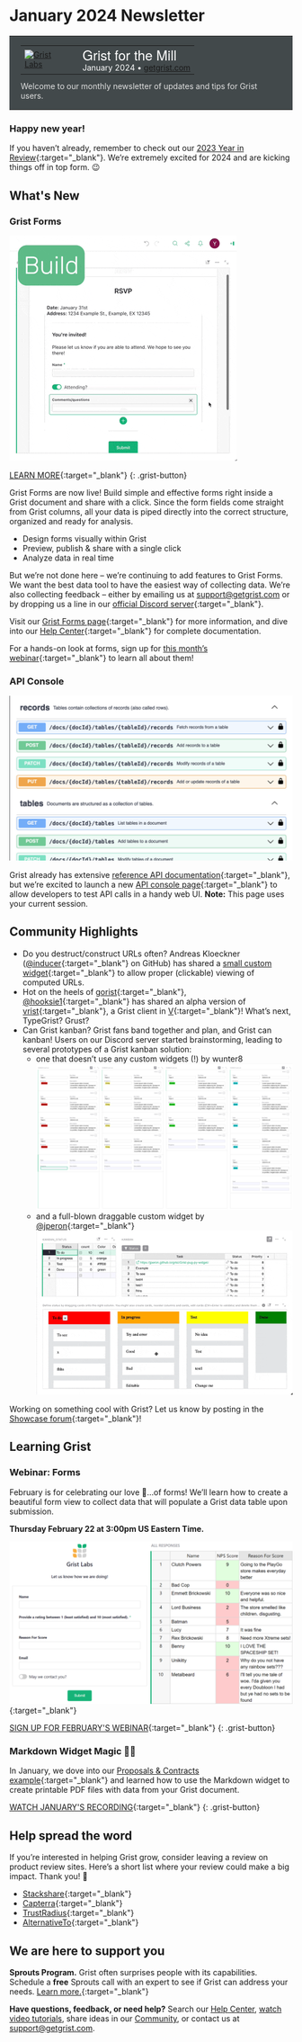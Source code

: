 # January 2024 Newsletter

<style>
  /* restore some poorly overridden defaults */
  .newsletter-header .table {
    background-color: initial;
    border: initial;
  }
  .newsletter-header .table > tbody > tr > td {
    padding: initial;
    border: initial;
    vertical-align: initial;
  }
  .newsletter-header img.header-img {
    padding: initial;
    max-width: initial;
    display: initial;
    padding: initial;
    line-height: initial;
    background-color: initial;
    border: initial;
    border-radius: initial;
    margin: initial;
  }

  /* copy newsletter styles, with a prefix for sufficient specificity */
  .newsletter-header .header {
    border: none;
    padding: 0;
    margin: 0;
  }
  .newsletter-header table > tbody > tr > td.header-image {
    width: 80px;
    padding-right: 16px;
  }
  .newsletter-header table > tbody > tr > td.header-text {
    background-color: #42494B;
    padding: 16px 20px;
  }
  .newsletter-header table.header-top {
    border: none;
    padding: 0;
    margin: 0;
    width: 100%;
  }
  .header-title {
    font-family: Helvetica Neue, Helvetica, Arial, sans-serif;
    font-size: 24px;
    line-height: 28px;
    color: #FFFFFF;
  }
  .header-month {
    color: #FFFFFF;
  }
  .header-welcome {
    margin-top: 12px;
    color: #FFFFFF;
  }
  .newsletter-summary {
    background-color: #e3fff5;
    margin: 0;
    padding: 10px;
  }
  .newsletter-summary-header {
    text-align: center;
    padding-bottom: 10px;
    border-bottom: 1px solid lightgrey;
  }
  .newsletter-summary ul {
    padding-left: 20px;
  }
  .newsletter-summary li {
    margin-bottom: 10px;
  }
  .newsletter-summary li p {
    margin: 0px
  }
</style>
<div class="newsletter-header">
<table class="header" cellpadding="0" cellspacing="0" border="0"><tr>
  <td class="header-text">
    <table class="header-top"><tr>
      <td class="header-image">
        <a href="https://www.getgrist.com">
          <img class="header-img" src="/images/newsletters/grist-labs.png" width="80" height="80" alt="Grist Labs" border="0">
        </a>
      </td>
      <td class="header-top-text">
        <div class="header-title">Grist for the Mill</div>
        <div class="header-month">January 2024
          &#8226; <a href="https://www.getgrist.com/">getgrist.com</a></div>
      </td>
    </tr></table>
    <div class="header-welcome" style="color: #e0e0e0;">
      Welcome to our monthly newsletter of updates and tips for Grist users.
    </div>
  </td>
</tr></table>
</div>

### Happy new year! 
If you haven’t already, remember to check out our [2023 Year in Review](https://www.getgrist.com/blog/grist-2023-year-in-review/){:target="\_blank"}. We’re extremely excited for 2024 and are kicking things off in top form. 😉

## What's New

### Grist Forms

![Grist Forms!](../images/newsletters/2024-01/forms-reel2.gif)

[LEARN MORE](https://www.getgrist.com/forms/){:target="\_blank"}
{: .grist-button}

Grist Forms are now live! Build simple and effective forms right inside a Grist document and share with a click. Since the form fields come straight from Grist columns, all your data is piped directly into the correct structure, organized and ready for analysis.

* Design forms visually within Grist
* Preview, publish & share with a single click
* Analyze data in real time

But we’re not done here – we’re continuing to add features to Grist Forms. We want the best data tool to have the easiest way of collecting data. We’re also collecting feedback – either by emailing us at support@getgrist.com or by dropping us a line in our [official Discord server](https://discord.com/invite/MYKpYQ3fbP){:target="\_blank"}.

Visit our [Grist Forms page](https://www.getgrist.com/forms/){:target="\_blank"} for more information, and dive into our [Help Center](https://support.getgrist.com/widget-form/){:target="\_blank"} for complete documentation.

For a hands-on look at forms, sign up for [this month’s webinar](https://www.getgrist.com/webinars/form-widget/?utm_source=support-newsletter&utm_medium=internal&utm_campaign=build-webinar&utm_term=february-2024){:target="\_blank"} to learn all about them!

### API Console

![Grist API console](../images/newsletters/2024-01/api-console.png)

Grist already has extensive [reference API documentation](https://support.getgrist.com/api/#section/Authentication){:target="\_blank"}, but we’re excited to launch a new [API console page](https://gristlabs.getgrist.com/apiconsole){:target="\_blank"} to allow developers to test API calls in a handy web UI. **Note:** This page uses your current session.

## Community Highlights

* Do you destruct/construct URLs often? Andreas Kloeckner ([@inducer](https://github.com/inducer){:target="\_blank"} on GitHub) has shared a [small custom widget](https://community.getgrist.com/t/widget-to-show-a-computed-url/3976){:target="\_blank"} to allow proper (clickable) viewing of computed URLs. 
* Hot on the heels of [gorist](https://github.com/CoverWhale/gorist){:target="\_blank"}, [@hooksie1](https://github.com/hooksie1){:target="\_blank"} has shared an alpha version of [vrist](https://github.com/SencilloDev/vrist){:target="\_blank"}, a Grist client in [V](https://vlang.io/){:target="\_blank"}! What’s next, TypeGrist? Grust?
* Can Grist kanban? Grist fans band together and plan, and Grist can kanban! Users on our Discord server started brainstorming, leading to several prototypes of a Grist kanban solution:
    - one that doesn’t use any custom widgets (!) by wunter8
![wunter8's kanban prototype](../images/newsletters/2024-01/kanban-native.png)
    - and a full-blown draggable custom widget by [@jperon](https://github.com/jperon){:target="\_blank"}
![jperon's kanban prototype](../images/newsletters/2024-01/kanban-widget.gif)

Working on something cool with Grist? Let us know by posting in the [Showcase forum](https://community.getgrist.com/c/showcase/8){:target="\_blank"}!

## Learning Grist

### Webinar: Forms

February is for celebrating our love 💖…of forms! We’ll learn how to create a beautiful form view to collect data that will populate a Grist data table upon submission.

**Thursday February 22 at 3:00pm US Eastern Time.**

[![Grist Forms](../images/newsletters/2024-01/webinar-forms.png)](https://www.getgrist.com/webinars/form-widget/?utm_source=support-newsletter&utm_medium=internal&utm_campaign=build-webinar&utm_term=february-2024){:target="\_blank"}

[SIGN UP FOR FEBRUARY'S WEBINAR](https://www.getgrist.com/webinars/form-widget/?utm_source=support-newsletter&utm_medium=internal&utm_campaign=build-webinar&utm_term=february-2024){:target="\_blank"}
{: .grist-button}

### Markdown Widget Magic 🧙‍♂️

In January, we dove into our [Proposals & Contracts example](https://support.getgrist.com/examples/2023-07-proposals-contracts/){:target="\_blank"} and learned how to use the Markdown widget to create printable PDF files with data from your Grist document.

[WATCH JANUARY'S RECORDING](https://www.getgrist.com/webinars/markdown-widget-magic/){:target="\_blank"}
{: .grist-button}

## Help spread the word
If you’re interested in helping Grist grow, consider leaving a review on product review sites. Here’s a short list where your review could make a big impact. Thank you! 🙏

* [Stackshare](https://stackshare.io/getgrist){:target="\_blank"}
* [Capterra](https://www.capterra.com/p/232821/Grist/){:target="\_blank"}
* [TrustRadius](https://www.trustradius.com/products/grist/){:target="\_blank"}
* [AlternativeTo](https://alternativeto.net/software/grist/about/){:target="\_blank"}

## We are here to support you

**Sprouts Program.** Grist often surprises people with its capabilities. Schedule a **free** Sprouts call with an expert to see if Grist can address your needs. [Learn more.](https://www.getgrist.com/sprouts-program/){:target="\_blank"}

**Have questions, feedback, or need help?** Search our [Help Center](../index.md), [watch video
tutorials](https://www.youtube.com/channel/UCx0ioQrrC-bIrkmZ7ZULr0g/playlists), share ideas in our
[Community](https://community.getgrist.com), or contact us at <support@getgrist.com>.